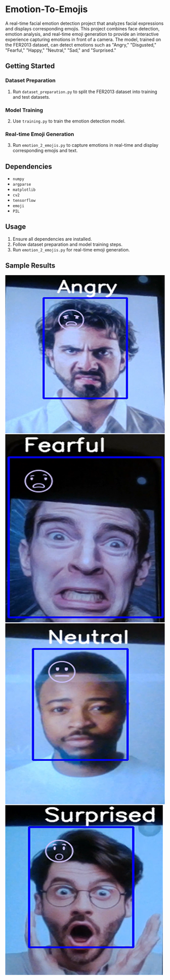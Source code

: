 # Emotion-To-Emojis
A real-time facial emotion detection project that analyzes facial expressions and displays corresponding emojis.
This project combines face detection, emotion analysis, and real-time emoji generation to provide an interactive experience capturing emotions in front of a camera. The model, trained on the FER2013 dataset, can detect emotions such as "Angry," "Disgusted," "Fearful," "Happy," "Neutral," "Sad," and "Surprised."

## Getting Started

### Dataset Preparation
1. Run `dataset_preparation.py` to split the FER2013 dataset into training and test datasets.

### Model Training
2. Use `training.py` to train the emotion detection model.

### Real-time Emoji Generation
3. Run `emotion_2_emojis.py` to capture emotions in real-time and display corresponding emojis and text.

## Dependencies
- `numpy`
- `argparse`
- `matplotlib`
- `cv2`
- `tensorflow`
- `emoji`
- `PIL`

## Usage
1. Ensure all dependencies are installed.
2. Follow dataset preparation and model training steps.
3. Run `emotion_2_emojis.py` for real-time emoji generation.

## Sample Results

![Result 1](./Results/angry.png)
![Result 2](./Results/fearful.png)
![Result 3](./Results/Neutral.png)
![Result 4](./Results/Surprised.png)


